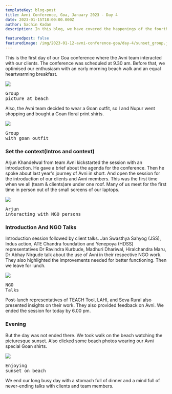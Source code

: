 ```yaml
---
templateKey: blog-post
title: Avni Conference, Goa, January 2023 - Day 4
date: 2023-01-15T18:00:00.000Z
author: Sachin Kadam
description: In this blog, we have covered the happenings of the fourth day of the Avni Conference at Goa, January 2023.

featuredpost: false
featuredimage: /img/2023-01-12-avni-conference-goa/day-4/sunset_group.jpeg
---
```


This is the first day of our Goa conference where the Avni team interacted with our clients. The conference was scheduled at 9.30 am. Before that, we optimised our enthusiasm with an early morning beach walk and an equal heartwarming breakfast.

![](/img/2023-01-12-avni-conference-goa/day-4/group_beach.jpeg)<pre>Group picture at beach</pre>

Also, the Avni team decided to wear a Goan outfit, so I and Nupur went shopping and bought a Goan floral print shirts.

![](/img/2023-01-12-avni-conference-goa/day-4/group_floral_shirt.jpeg)<pre>Group with goan outfit</pre>

### Set the context(Intros and context)
Arjun Khandelwal from team Avni kickstarted the session with an introduction. He gave a brief about the agenda for the conference. Then he spoke about last year's journey of Avni in short. And open the session for the introduction of our clients and Avni members. This was the first time when we all (team & clients)are under one roof. Many of us meet for the first time in person out of the small screens of our laptops.

![](/img/2023-01-12-avni-conference-goa/day-4/arjun.jpeg)<pre>Arjun interacting with NGO persons</pre>


### Introduction And NGO Talks
Introduction session followed by client talks. Jan Swasthya Sahyog (JSS), Indus action, ATE Chandra foundation and Yenepoya (HDSS) representatives Dr Ravindra Kurbude, Madhuri Dhariwal, Hiralchandra Maru, Dr Abhay Nirgude talk about the use of Avni in their respective NGO work. They also highlighted the improvements needed for better functioning. Then we leave for lunch.

![](/img/2023-01-12-avni-conference-goa/day-4/seminar_collage.png)<pre>NGO Talks</pre>


Post-lunch representatives of TEACH Tool, LAHI, and Seva Rural also presented insights on their work. They also provided feedback on Avni. We ended the session for today by 6.00 pm.



### Evening
But the day was not ended there. We took walk on the beach watching the picturesque sunset. Also clicked some beach photos wearing our Avni special Goan shirts.

![](/img/2023-01-12-avni-conference-goa/day-4/sunset_collage.png)<pre>Enjoying sunset on beach</pre>


We end our long busy day with a stomach full of dinner and a mind full of never-ending talks with clients and team members.

